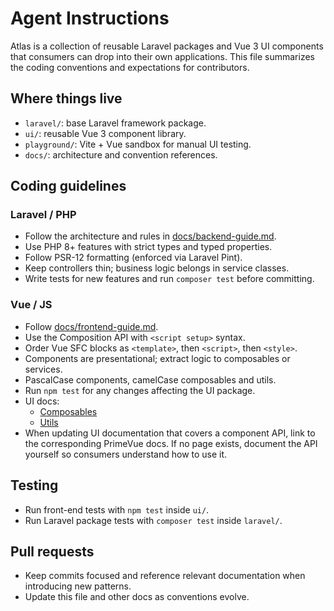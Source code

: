 # Agent Instructions

Atlas is a collection of reusable Laravel packages and Vue 3 UI components
that consumers can drop into their own applications. This file summarizes the
coding conventions and expectations for contributors.

## Where things live
- `laravel/`: base Laravel framework package.
- `ui/`: reusable Vue 3 component library.
- `playground/`: Vite + Vue sandbox for manual UI testing.
- `docs/`: architecture and convention references.

## Coding guidelines

### Laravel / PHP
- Follow the architecture and rules in [docs/backend-guide.md](docs/backend-guide.md).
- Use PHP 8+ features with strict types and typed properties.
- Follow PSR-12 formatting (enforced via Laravel Pint).
- Keep controllers thin; business logic belongs in service classes.
- Write tests for new features and run `composer test` before committing.

### Vue / JS
- Follow [docs/frontend-guide.md](docs/frontend-guide.md).
- Use the Composition API with `<script setup>` syntax.
- Order Vue SFC blocks as `<template>`, then `<script>`, then `<style>`.
- Components are presentational; extract logic to composables or services.
- PascalCase components, camelCase composables and utils.
- Run `npm test` for any changes affecting the UI package.
- UI docs:
  - [Composables](docs/ui/composables.md)
  - [Utils](docs/ui/utils.md)
- When updating UI documentation that covers a component API, link to the
  corresponding PrimeVue docs. If no page exists, document the API yourself so
  consumers understand how to use it.

## Testing
- Run front-end tests with `npm test` inside `ui/`.
- Run Laravel package tests with `composer test` inside `laravel/`.

## Pull requests
- Keep commits focused and reference relevant documentation when introducing new patterns.
- Update this file and other docs as conventions evolve.

